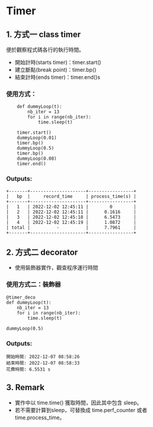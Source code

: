 # Timer
## 1. 方式一 class timer 
便於觀察程式碼各行的執行時間。
* 開始計時(starts timer)：timer.start()
* 建立斷點(break point)：timer.bp()
* 結束計時(ends timer)：timer.end()s

### 使用方式：
```python=
    def dummyLoop(t):
        nb_iter = 13
        for i in range(nb_iter):
            time.sleep(t)

    timer.start()
    dummyLoop(0.01)
    timer.bp()
    dummyLoop(0.5)
    timer.bp()
    dummyLoop(0.08)
    timer.end()
```
### Outputs:
```
+-------+---------------------+-----------------+
|   bp  |     record_time     | process_time(s) |
+-------+---------------------+-----------------+
|   1   | 2022-12-02 12:45:11 |        0        |
|   2   | 2022-12-02 12:45:11 |      0.1616     |
|   3   | 2022-12-02 12:45:18 |      6.5473     |
|   4   | 2022-12-02 12:45:19 |      1.0872     |
| total |          -          |      7.7961     |
+-------+---------------------+-----------------+
```


## 2. 方式二 decorator
* 使用裝飾器實作，觀查程序運行時間

### 使用方式二：裝飾器
```
@timer_deco
def dummyLoop(t):
    nb_iter = 13
    for i in range(nb_iter):
        time.sleep(t)

dummyLoop(0.5)
```
### Outputs:
```
開始時間: 2022-12-07 08:58:26
結束時間: 2022-12-07 08:58:33
花費時間: 6.5531 s
```

## 3. Remark 
* 實作中以 time.time() 獲取時間，因此其中包含 sleep。
* 若不需要計算到sleep，可替換成 time.perf_counter 或者 time.process_time。